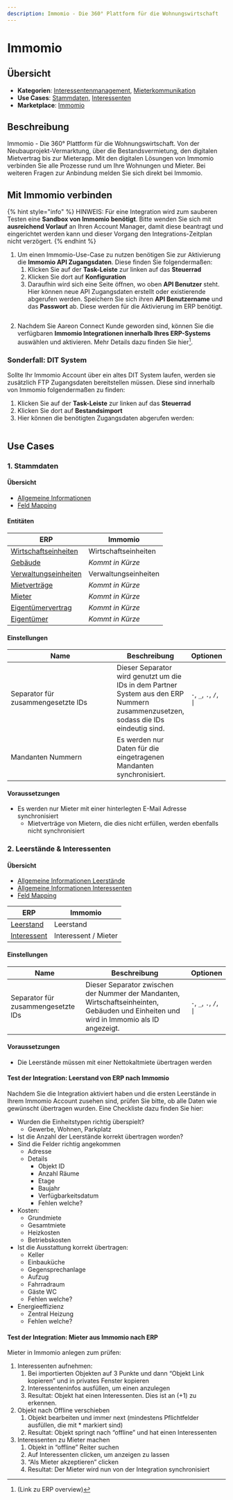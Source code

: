 ```yaml
---
description: Immomio - Die 360° Plattform für die Wohnungswirtschaft
---
```


# Immomio

## Übersicht

* **Kategorien**: [Interessentenmanagement](../kategorien/interessentenmanagement.md), [Mieterkommunikation](../kategorien/mieterkommunikation.md)
* **Use Cases**: [Stammdaten](immomio.md#stammdaten), [Interessenten](../kategorien/interessentenmanagement.md)
* **Marketplace**: [Immomio](https://marketplace.aareon.com/de/listings/immomio)

## Beschreibung

Immomio - Die 360° Plattform für die Wohnungswirtschaft. Von der Neubauprojekt-Vermarktung, über die Bestandsvermietung, den digitalen Mietvertrag bis zur Mieterapp. Mit den digitalen Lösungen von Immomio verbinden Sie alle Prozesse rund um Ihre Wohnungen und Mieter. Bei weiteren Fragen zur Anbindung melden Sie sich direkt bei Immomio.

## Mit Immomio verbinden

{% hint style="info" %}
HINWEIS: Für eine Integration wird zum sauberen Testen eine **Sandbox von Immomio benötigt**. Bitte wenden Sie sich mit **ausreichend Vorlauf** an Ihren Account Manager, damit diese beantragt und eingerichtet werden kann und dieser Vorgang den Integrations-Zeitplan nicht verzögert.
{% endhint %}

1. Um einen Immomio-Use-Case zu nutzen benötigen Sie zur Aktivierung die **Immomio API Zugangsdaten**. Diese finden Sie folgendermaßen:
   1. Klicken Sie auf der **Task-Leiste** zur linken auf das **Steuerrad**
   2. Klicken Sie dort auf **Konfiguration**
   3. Daraufhin wird sich eine Seite öffnen, wo oben **API Benutzer** steht. Hier können neue API Zugangsdaten erstellt oder existierende abgerufen werden. Speichern Sie sich ihren **API Benutzername** und das **Passwort** ab. Diese werden für die Aktivierung im ERP benötigt.

<figure><img src="../.gitbook/assets/immomio_api_access.png" alt=""><figcaption></figcaption></figure>

2. Nachdem Sie Aareon Connect Kunde geworden sind, können Sie die verfügbaren **Immomio Integrationen innerhalb Ihres ERP-Systems** auswählen und aktivieren. Mehr Details dazu finden Sie hier[^1].

### **Sonderfall: DIT System**

Sollte Ihr Immomio Account über ein altes DIT System laufen, werden sie zusätzlich FTP Zugangsdaten bereitstellen müssen. Diese sind innerhalb von Immomio folgendermaßen zu finden:

1. &#x20;Klicken Sie auf der **Task-Leiste** zur linken auf das **Steuerrad**
2. Klicken Sie dort auf **Bestandsimport**
3. Hier können die benötigten Zugangsdaten abgerufen werden:

<figure><img src="../.gitbook/assets/Screenshot 2023-06-01 at 17.25.58.png" alt=""><figcaption></figcaption></figure>

## Use Cases

### 1. Stammdaten

#### Übersicht

* [Allgemeine Informationen](../use-cases/stammdaten.md)
* [Feld Mapping](https://docs.google.com/spreadsheets/d/1fLwCGcttemtlDpznO3O00352cZZ5SPJXBPv6IRWQ6Bk/edit?gid=1022321755#gid=1022321755)

#### Entitäten

| ERP                                                            | Immomio              |
| -------------------------------------------------------------- | -------------------- |
| [Wirtschaftseinheiten](../entitaeten/wirtschaftseinheiten.md)  | Wirtschaftseinheiten |
| [Gebäude](../entitaeten/gebaeude.md)                           | _Kommt in Kürze_     |
| [Verwaltungseinheiten](../kategorien/eigentuemerverwaltung.md) | Verwaltungseinheiten |
| [Mietverträge](../entitaeten/mietvertraege.md)                 | _Kommt in Kürze_     |
| [Mieter](../entitaeten/mieter.md)                              | _Kommt in Kürze_     |
| [Eigentümervertrag](../entitaeten/eigentuemervertraege.md)     | _Kommt in Kürze_     |
| [Eigentümer](../entitaeten/eigentuemer.md)                     | _Kommt in Kürze_     |

#### Einstellungen

<table><thead><tr><th width="328.3333333333333">Name</th><th>Beschreibung</th><th>Optionen</th></tr></thead><tbody><tr><td>Separator für zusammengesetzte IDs</td><td>Dieser Separator wird genutzt um die IDs in dem Partner System aus den ERP Nummern zusammenzusetzen, sodass die IDs eindeutig sind.</td><td><code>-</code>, <code>_</code>, <code>.</code>, <code>/</code>, <code>|</code></td></tr><tr><td>Mandanten Nummern</td><td>Es werden nur Daten für die eingetragenen Mandanten synchronisiert.</td><td></td></tr></tbody></table>

#### Voraussetzungen

* Es werden nur Mieter mit einer hinterlegten E-Mail Adresse synchronisiert
  * Mietverträge von Mietern, die dies nicht erfüllen, werden ebenfalls nicht synchronisiert

### 2. Leerstände & Interessenten

#### Übersicht

* [Allgemeine Informationen Leerstände](../entitaeten/leerstaende.md)
* [Allgemeine Informationen Interessenten](../use-cases/interessenten.md)
* [Feld Mapping](https://docs.google.com/spreadsheets/d/1fLwCGcttemtlDpznO3O00352cZZ5SPJXBPv6IRWQ6Bk/edit?gid=1046693259#gid=1046693259)

| ERP                                           | Immomio              |
| --------------------------------------------- | -------------------- |
| [Leerstand](../entitaeten/leerstaende.md)     | Leerstand            |
| [Interessent](../entitaeten/interessenten.md) | Interessent / Mieter |

#### Einstellungen

| Name                               | Beschreibung                                                                                                                             | Optionen                 |
| ---------------------------------- | ---------------------------------------------------------------------------------------------------------------------------------------- | ------------------------ |
| Separator für zusammengesetzte IDs | Dieser Separator zwischen der Nummer der Mandanten, Wirtschaftseinheinten, Gebäuden und Einheiten und wird in Immomio als ID angezeigt.  | `-`, `_`, `.`, `/`, `\|` |

#### Voraussetzungen

* Die Leerstände müssen mit einer Nettokaltmiete übertragen werden

#### Test der Integration: Leerstand von ERP nach Immomio

Nachdem Sie die Integration aktiviert haben und die ersten Leerstände in Ihrem Immomio Account zusehen sind, prüfen Sie bitte, ob alle Daten wie gewünscht übertragen wurden. Eine Checkliste dazu finden Sie hier:

* Wurden die Einheitstypen richtig überspielt?
  * Gewerbe, Wohnen, Parkplatz
* Ist die Anzahl der Leerstände korrekt übertragen worden?
* Sind die Felder richtig angekommen
  * Adresse
  * Details
    * Objekt ID
    * Anzahl Räume
    * Etage
    * Baujahr
    * Verfügbarkeitsdatum
    * Fehlen welche?
* Kosten:&#x20;
  * Grundmiete
  * Gesamtmiete
  * Heizkosten
  * Betriebskosten
* Ist die Ausstattung korrekt übertragen:&#x20;
  * Keller
  * Einbauküche
  * Gegensprechanlage
  * Aufzug
  * Fahrradraum
  * Gäste WC
  * Fehlen welche?
* Energieeffizienz
  * Zentral Heizung
  * Fehlen welche?

#### Test der Integration: Mieter aus Immomio nach ERP

Mieter in Immomio anlegen zum prüfen:

1. Interessenten aufnehmen:&#x20;
   1. Bei importierten Objekten auf 3 Punkte und dann “Objekt Link kopieren” und in privates Fenster kopieren
   2. Interessenteninfos ausfüllen, um einen anzulegen
   3. Resultat: Objekt hat einen Interessenten. Dies ist an (+1) zu erkennen.
2. Objekt nach Offline verschieben
   1. Objekt bearbeiten und immer next (mindestens Pflichtfelder ausfüllen, die mit \* markiert sind)
   2. Resultat: Objekt springt nach “offline” und hat einen Interessenten
3. Interessenten zu Mieter machen
   1. Objekt in “offline” Reiter suchen
   2. Auf Interessenten clicken, um anzeigen zu lassen
   3. “Als Mieter akzeptieren” clicken
   4. Resultat: Der Mieter wird nun von der Integration synchronisiert

[^1]: (Link zu ERP overview)
